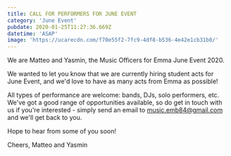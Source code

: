 ```yaml
---
title: CALL FOR PERFORMERS FOR JUNE EVENT
category: 'June Event'
pubdate: 2020-01-25T11:27:36.669Z
datetime: 'ASAP'
image: 'https://ucarecdn.com/f70e55f2-7fc9-4df8-b536-4e42e1cb31b0/'
---
```

We are Matteo and Yasmin, the Music Officers for Emma June Event 2020. 

We wanted to let you know that we are currently hiring student acts for 
June Event, and we'd love to have as many acts from Emma as possible!

All types of performance are welcome: bands, DJs, solo performers, etc. 
We've got a good range of opportunities available, so do get in touch 
with us if you're interested - simply send an email to 
music.emb84@gmail.com and we'll get back to you.

Hope to hear from some of you soon!

Cheers,
Matteo and Yasmin